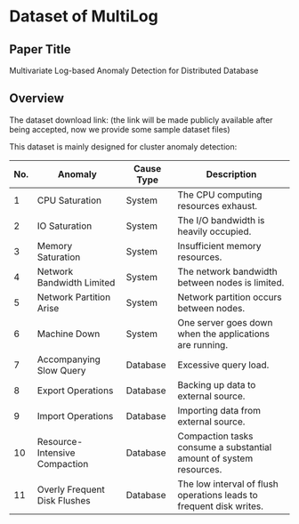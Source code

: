 # Dataset of MultiLog

## Paper Title

Multivariate Log-based Anomaly Detection for Distributed Database

## Overview

The dataset download link: (the link will be made publicly available after being accepted, now we provide some sample dataset files)

This dataset is mainly designed for cluster anomaly detection:

| No. | Anomaly                       | Cause Type | Description                                                       |
|-----|-------------------------------|------------|-------------------------------------------------------------------|
| 1   | CPU Saturation                | System     | The CPU computing resources exhaust.                               |
| 2   | IO Saturation                 | System     | The I/O bandwidth is heavily occupied.                             |
| 3   | Memory Saturation             | System     | Insufficient memory resources.                                     |
| 4   | Network Bandwidth Limited     | System     | The network bandwidth between nodes is limited.                    |
| 5   | Network Partition Arise       | System     | Network partition occurs between nodes.                            |
| 6   | Machine Down                  | System     | One server goes down when the applications are running.            |
| 7   | Accompanying Slow Query       | Database   | Excessive query load.                                              |
| 8   | Export Operations             | Database   | Backing up data to external source.                                |
| 9   | Import Operations             | Database   | Importing data from external source.                               |
| 10  | Resource-Intensive Compaction | Database   | Compaction tasks consume a substantial amount of system resources. |
| 11  | Overly Frequent Disk Flushes  | Database   | The low interval of flush operations leads to frequent disk writes.|


